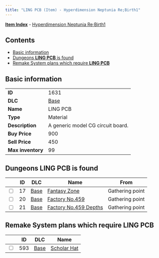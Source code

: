 ```yaml
---
title: "LING PCB (Item) - Hyperdimension Neptunia Re;Birth1"
---
```


[**Item Index**](/neptunia/rb1/item/index.html) - [Hyperdimension Neptunia Re;Birth1](/neptunia/rb1)

## Contents

- [Basic information](#basic-information)
- [Dungeons **LING PCB** is found](#dungeons-ling-pcb-is-found)
- [Remake System plans which require **LING PCB**](#remake-system-plans-which-require-ling-pcb)

## Basic information

|   |   |
| -- | -- |
| **ID** | 1631 |
| **DLC** | [Base](/neptunia/rb1/dlc/1-base.html) |
| **Name** | LING PCB |
| **Type** | Material |
| **Description** | A generic model CG circuit board. |
| **Buy Price** | 900 |
| **Sell Price** | 450 |
| **Max inventory** | 99 |


## Dungeons **LING PCB** is found

|    | ID | DLC | Name | From |
| -- | -- | --- | ---- | ---- |
| <input type="checkbox" id="rb1-dungeon-1-17" class="trackbox" /> | 17 | [Base](/neptunia/rb1/dlc/1-base.html) | [Fantasy Zone](/neptunia/rb1/dungeon/1-17-fantasy-zone.html) | Gathering point |
| <input type="checkbox" id="rb1-dungeon-1-20" class="trackbox" /> | 20 | [Base](/neptunia/rb1/dlc/1-base.html) | [Factory No.459](/neptunia/rb1/dungeon/1-20-factory-no-459.html) | Gathering point |
| <input type="checkbox" id="rb1-dungeon-1-21" class="trackbox" /> | 21 | [Base](/neptunia/rb1/dlc/1-base.html) | [Factory No.459 Depths](/neptunia/rb1/dungeon/1-21-factory-no-459-depths.html) | Gathering point |


## Remake System plans which require **LING PCB**

|    | ID | DLC | Name |
| -- | -- | --- | ---- |
| <input type="checkbox" id="rb1-quest-1-593" class="trackbox" /> | 593 | [Base](/neptunia/rb1/dlc/1-base.html) | [Scholar Hat](/neptunia/rb1/quest/1-593-scholar-hat.html) |
